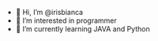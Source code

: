 - 👋 Hi, I’m @irisbianca
- 👀 I’m interested in programmer
- 🌱 I’m currently learning JAVA and Python

<!---
irisbianca/irisbianca is a ✨ special ✨ repository because its `README.md` (this file) appears on your GitHub profile.
You can click the Preview link to take a look at your changes.
--->
